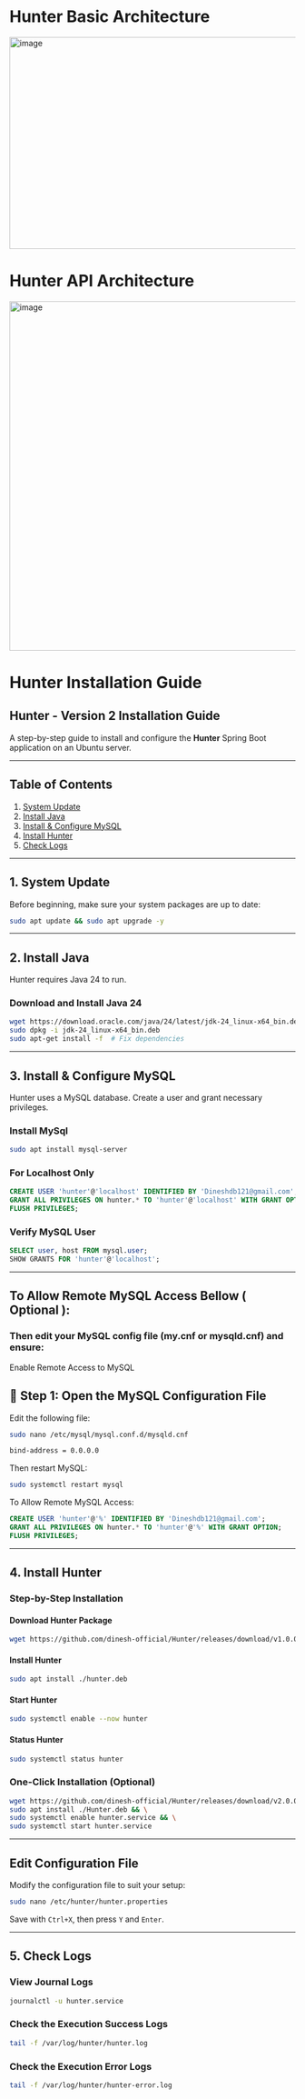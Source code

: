 # Hunter Basic Architecture 

<img width="806" height="373" alt="image" src="https://github.com/user-attachments/assets/c8f7bc68-f621-4960-ac70-20644e471f07" />

# Hunter API Architecture 

<img width="781" height="615" alt="image" src="https://github.com/user-attachments/assets/bc080246-810b-409c-9709-6cee44e091ec" />


# Hunter Installation Guide

## Hunter - Version 2 Installation Guide

A step-by-step guide to install and configure the **Hunter** Spring Boot application on an Ubuntu server.

---

## Table of Contents

1. [System Update](#1-system-update)
2. [Install Java](#2-install-java)
3. [Install & Configure MySQL](#3-install--configure-mysql)
4. [Install Hunter](#4-install-hunter)
5. [Check Logs](#5-check-logs)

---

## 1. System Update

Before beginning, make sure your system packages are up to date:

```bash
sudo apt update && sudo apt upgrade -y
```

---

## 2. Install Java

Hunter requires Java 24 to run.

### Download and Install Java 24

```bash
wget https://download.oracle.com/java/24/latest/jdk-24_linux-x64_bin.deb
sudo dpkg -i jdk-24_linux-x64_bin.deb
sudo apt-get install -f  # Fix dependencies
```

---

## 3. Install & Configure MySQL

Hunter uses a MySQL database. Create a user and grant necessary privileges.

### Install MySql 
```bash
sudo apt install mysql-server
```
### For Localhost Only

```sql
CREATE USER 'hunter'@'localhost' IDENTIFIED BY 'Dineshdb121@gmail.com';
GRANT ALL PRIVILEGES ON hunter.* TO 'hunter'@'localhost' WITH GRANT OPTION;
FLUSH PRIVILEGES;
```

### Verify MySQL User

```sql
SELECT user, host FROM mysql.user;
SHOW GRANTS FOR 'hunter'@'localhost';
```

---
## To Allow Remote MySQL Access Bellow ( Optional ): 

### Then edit your MySQL config file (my.cnf or mysqld.cnf) and ensure:

Enable Remote Access to MySQL

## 📂 Step 1: Open the MySQL Configuration File

Edit the following file:

```bash
sudo nano /etc/mysql/mysql.conf.d/mysqld.cnf
```

```bash
bind-address = 0.0.0.0
```

Then restart MySQL:

```bash
sudo systemctl restart mysql
```

To Allow Remote MySQL Access:
```sql
CREATE USER 'hunter'@'%' IDENTIFIED BY 'Dineshdb121@gmail.com';
GRANT ALL PRIVILEGES ON hunter.* TO 'hunter'@'%' WITH GRANT OPTION;
FLUSH PRIVILEGES;
```
---


## 4. Install Hunter

### Step-by-Step Installation

#### Download Hunter Package

```bash
wget https://github.com/dinesh-official/Hunter/releases/download/v1.0.0/Hunter.deb
```

#### Install Hunter

```bash
sudo apt install ./hunter.deb
```

#### Start Hunter

```bash
sudo systemctl enable --now hunter
```

#### Status Hunter

```bash
sudo systemctl status hunter
```

### One-Click Installation (Optional)

```bash
wget https://github.com/dinesh-official/Hunter/releases/download/v2.0.0/Hunter.deb && \
sudo apt install ./Hunter.deb && \
sudo systemctl enable hunter.service && \
sudo systemctl start hunter.service
```

---

## Edit Configuration File

Modify the configuration file to suit your setup:

```bash
sudo nano /etc/hunter/hunter.properties
```

Save with `Ctrl+X`, then press `Y` and `Enter`.

---

## 5. Check Logs

### View Journal Logs

```bash
journalctl -u hunter.service
```

### Check the Execution Success Logs

```bash
tail -f /var/log/hunter/hunter.log
```

### Check the Execution Error Logs

```bash
tail -f /var/log/hunter/hunter-error.log
```


